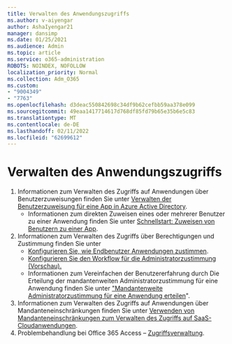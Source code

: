 ```yaml
---
title: Verwalten des Anwendungszugriffs
ms.author: v-aiyengar
author: AshaIyengar21
manager: dansimp
ms.date: 01/25/2021
ms.audience: Admin
ms.topic: article
ms.service: o365-administration
ROBOTS: NOINDEX, NOFOLLOW
localization_priority: Normal
ms.collection: Adm_O365
ms.custom:
- "9004349"
- "7763"
ms.openlocfilehash: d3deac550842698c34df9b62cefbb59aa378e099
ms.sourcegitcommit: 49eaa1417714617d768df85fd79b65e35b6e5c83
ms.translationtype: MT
ms.contentlocale: de-DE
ms.lasthandoff: 02/11/2022
ms.locfileid: "62699612"
---
```

# <a name="manage-application-access"></a>Verwalten des Anwendungszugriffs

1. Informationen zum Verwalten des Zugriffs auf Anwendungen über Benutzerzuweisungen finden Sie unter [Verwalten der Benutzerzuweisung für eine App in Azure Active Directory](https://docs.microsoft.com/azure/active-directory/manage-apps/assign-user-or-group-access-portal).
    - Informationen zum direkten Zuweisen eines oder mehrerer Benutzer zu einer Anwendung finden Sie unter [Schnellstart: Zuweisen von Benutzern zu einer App](https://docs.microsoft.com/azure/active-directory/manage-apps/assign-user-or-group-access-portal).
1. Informationen zum Verwalten des Zugriffs über Berechtigungen und Zustimmung finden Sie unter
    - [Konfigurieren Sie, wie Endbenutzer Anwendungen zustimmen](https://docs.microsoft.com/azure/active-directory/manage-apps/configure-user-consent?tabs=azure-portal). 
    - [Konfigurieren Sie den Workflow für die Administratorzustimmung (Vorschau).](https://docs.microsoft.com/azure/active-directory/manage-apps/configure-admin-consent-workflow) 
    - Informationen zum Vereinfachen der Benutzererfahrung durch Die Erteilung der mandantenweiten Administratorzustimmung für eine Anwendung finden Sie unter ["Mandantenweite Administratorzustimmung für eine Anwendung erteilen](https://docs.microsoft.com/azure/active-directory/manage-apps/grant-admin-consent)". 
1. Informationen zum Verwalten des Zugriffs auf Anwendungen über Mandanteneinschränkungen finden Sie unter [Verwenden von Mandanteneinschränkungen zum Verwalten des Zugriffs auf SaaS-Cloudanwendungen](https://docs.microsoft.com/azure/active-directory/manage-apps/tenant-restrictions). 
1. Problembehandlung bei Office 365 Access – [Zugriffsverwaltung](https://docs.microsoft.com/office365/troubleshoot/access-management/cannot-add-guest-users-in-m365-admin-center).
